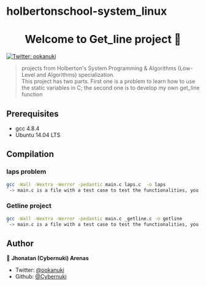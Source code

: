 # holbertonschool-system_linux
<h1 align="center">Welcome to Get_line project 👋</h1>
<p>
  <a href="https://twitter.com/ookanuki" target="_blank">
    <img alt="Twitter: ookanuki" src="https://img.shields.io/twitter/follow/ookanuki.svg?style=social" />
  </a>
</p>

> projects from Holberton's System Programming & Algorithms (Low-Level and Algorithms) specialization. <br>
This project has two parts. First one is a problem to learn how to use the static variables in C; the second one is to develop my own get_line function

## Prerequisites

- gcc 4.8.4
- Ubuntu 14.04 LTS

## Compilation

### laps problem
```sh
gcc -Wall -Wextra -Werror -pedantic main.c laps.c  -o laps
`-> main.c is a file with a test case to test the functionalities, you must develop one`
```
### Getline project
```sh
gcc -Wall -Wextra -Werror -pedantic main.c _getline.c -o getline
`-> main.c is a file with a test case to test the functionalities, you must develop one`
```

## Author

👤 **Jhonatan (Cybernuki) Arenas**

* Twitter: [@ookanuki](https://twitter.com/ookanuki)
* Github: [@Cybernuki](https://github.com/Cybernuki)
